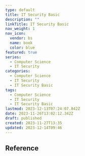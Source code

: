 ```yaml
---
type: default
title: IT Security Basic
description: ""
linkTitle: IT Security Basic
nav_weight: 1
nav_icon:
  vendor: bs
  name: book
  color: blue
featured: true
series:
  - Computer Science
  - IT Security
categories:
  - Computer Science
  - IT Security
  - IT Security Basic
tags:
  - Computer Science
  - IT Security
  - IT Security Basic
lastmod: 2023-12-13T07:24:07.842Z
date: 2023-11-26T13:02:12.342Z
draft: published
created: 2023-11-27T13:35
updated: 2023-12-14T09:46
---
```


## Reference
